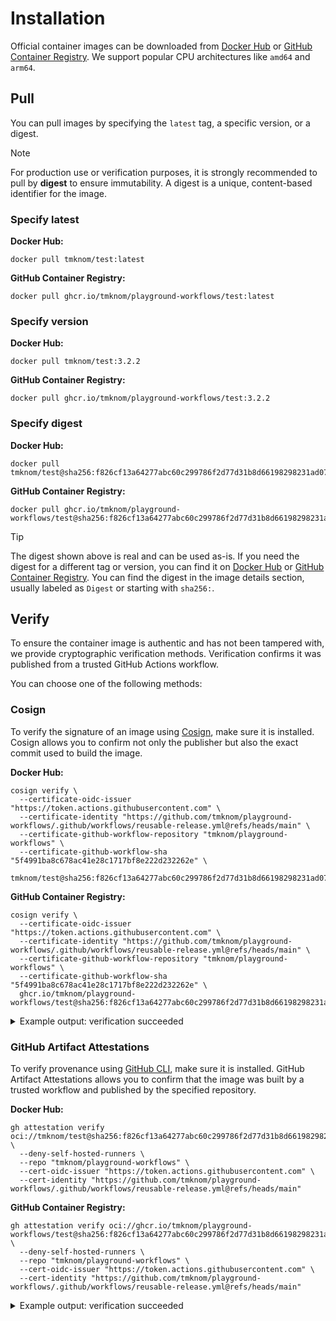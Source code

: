 # Installation

Official container images can be downloaded from [Docker Hub][docker_hub] or [GitHub Container Registry][ghcr].
We support popular CPU architectures like `amd64` and `arm64`.

## Pull

You can pull images by specifying the `latest` tag, a specific version, or a digest.

> [!NOTE]
>
> For production use or verification purposes, it is strongly recommended to pull by **digest** to ensure immutability.
> A digest is a unique, content-based identifier for the image.

### Specify latest

**Docker Hub:**

```shell
docker pull tmknom/test:latest
```

**GitHub Container Registry:**

```shell
docker pull ghcr.io/tmknom/playground-workflows/test:latest
```

### Specify version

**Docker Hub:**

```shell
docker pull tmknom/test:3.2.2
```

**GitHub Container Registry:**

```shell
docker pull ghcr.io/tmknom/playground-workflows/test:3.2.2
```

### Specify digest

**Docker Hub:**

```shell
docker pull tmknom/test@sha256:f826cf13a64277abc60c299786f2d77d31b8d66198298231ad077939557cb99e
```

**GitHub Container Registry:**

```shell
docker pull ghcr.io/tmknom/playground-workflows/test@sha256:f826cf13a64277abc60c299786f2d77d31b8d66198298231ad077939557cb99e
```

> [!TIP]
>
> The digest shown above is real and can be used as-is.
> If you need the digest for a different tag or version, you can find it on [Docker Hub][docker_hub] or [GitHub Container Registry][ghcr].
> You can find the digest in the image details section, usually labeled as `Digest` or starting with `sha256:`.

## Verify

To ensure the container image is authentic and has not been tampered with, we provide cryptographic verification methods.
Verification confirms it was published from a trusted GitHub Actions workflow.

You can choose one of the following methods:

### Cosign

To verify the signature of an image using [Cosign](https://github.com/sigstore/cosign), make sure it is installed.
Cosign allows you to confirm not only the publisher but also the exact commit used to build the image.

**Docker Hub:**

```shell
cosign verify \
  --certificate-oidc-issuer "https://token.actions.githubusercontent.com" \
  --certificate-identity "https://github.com/tmknom/playground-workflows/.github/workflows/reusable-release.yml@refs/heads/main" \
  --certificate-github-workflow-repository "tmknom/playground-workflows" \
  --certificate-github-workflow-sha "5f4991ba8c678ac41e28c1717bf8e222d232262e" \
  tmknom/test@sha256:f826cf13a64277abc60c299786f2d77d31b8d66198298231ad077939557cb99e
```

**GitHub Container Registry:**

```shell
cosign verify \
  --certificate-oidc-issuer "https://token.actions.githubusercontent.com" \
  --certificate-identity "https://github.com/tmknom/playground-workflows/.github/workflows/reusable-release.yml@refs/heads/main" \
  --certificate-github-workflow-repository "tmknom/playground-workflows" \
  --certificate-github-workflow-sha "5f4991ba8c678ac41e28c1717bf8e222d232262e" \
  ghcr.io/tmknom/playground-workflows/test@sha256:f826cf13a64277abc60c299786f2d77d31b8d66198298231ad077939557cb99e
```

<details>
<summary>Example output: verification succeeded</summary>

```shell

Verification for ghcr.io/tmknom/playground-workflows/test@sha256:f826cf13a64277abc60c299786f2d77d31b8d66198298231ad077939557cb99e --
The following checks were performed on each of these signatures:
  - The cosign claims were validated
  - Existence of the claims in the transparency log was verified offline
  - The code-signing certificate was verified using trusted certificate authority certificates

[{"critical":{"identity":{"docker-reference":"ghcr.io/tmknom/playground-workflows/test"},"image":{"d...
```
</details>

### GitHub Artifact Attestations

To verify provenance using [GitHub CLI](https://cli.github.com/), make sure it is installed.
GitHub Artifact Attestations allows you to confirm that the image was built by a trusted workflow and published by the specified repository.

**Docker Hub:**

```shell
gh attestation verify oci://tmknom/test@sha256:f826cf13a64277abc60c299786f2d77d31b8d66198298231ad077939557cb99e \
  --deny-self-hosted-runners \
  --repo "tmknom/playground-workflows" \
  --cert-oidc-issuer "https://token.actions.githubusercontent.com" \
  --cert-identity "https://github.com/tmknom/playground-workflows/.github/workflows/reusable-release.yml@refs/heads/main"
```

**GitHub Container Registry:**

```shell
gh attestation verify oci://ghcr.io/tmknom/playground-workflows/test@sha256:f826cf13a64277abc60c299786f2d77d31b8d66198298231ad077939557cb99e \
  --deny-self-hosted-runners \
  --repo "tmknom/playground-workflows" \
  --cert-oidc-issuer "https://token.actions.githubusercontent.com" \
  --cert-identity "https://github.com/tmknom/playground-workflows/.github/workflows/reusable-release.yml@refs/heads/main"
```

<details>
<summary>Example output: verification succeeded</summary>

```shell
Loaded digest sha256:f826cf13a64277abc60c299786f2d77d31b8d66198298231ad077939557cb99e for oci://ghcr.io/tmknom/playground-workflows/test@sha256:f826cf13a64277abc60c299786f2d77d31b8d66198298231ad077939557cb99e
Loaded 2 attestations from GitHub API
✓ Verification succeeded!
...
```
</details>

[docker_hub]: https://hub.docker.com/r/tmknom/test
[ghcr]: https://github.com/tmknom/playground-workflows/pkgs/container/dockerfiles%2Ftest
